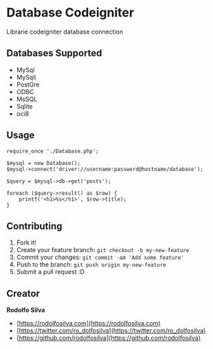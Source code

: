 # Database Codeigniter

Librarie codeigniter database connection

## Databases Supported

* MySql
* MySqli
* PostGre
* ODBC
* MsSQL
* Sqlite
* oci8

## Usage

```
require_once './Database.php';

$mysql = new Database();
$mysql->connect('driver://username:password@hostname/database');

$query = $mysql->db->get('posts');

foreach ($query->result() as $row) {
    printf('<h1>%s</h1>', $row->title);
}
```

## Contributing

1. Fork it!
2. Create your feature branch: `git checkout -b my-new-feature`
3. Commit your changes: `git commit -am 'Add some feature'`
4. Push to the branch: `git push origin my-new-feature`
5. Submit a pull request :D

## Creator

**Rodolfo Silva**

+ [https://rodolfosilva.com](https://rodolfosilva.com)
+ [https://twitter.com/ro_dolfosilva](https://twitter.com/ro_dolfosilva)
+ [https://github.com/rodolfosilva](https://github.com/rodolfosilva)

